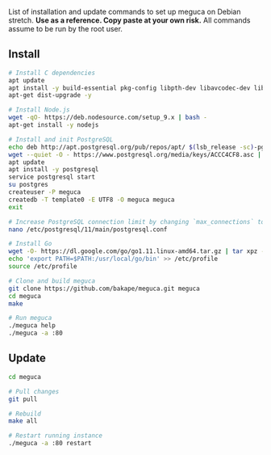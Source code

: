List of installation and update commands to set up meguca on Debian stretch.
__Use as a reference. Copy paste at your own risk.__
All commands assume to be run by the root user.

## Install

```bash
# Install C dependencies
apt update
apt install -y build-essential pkg-config libpth-dev libavcodec-dev libavutil-dev libavformat-dev libswscale-dev libwebp-dev libopencv-dev git
apt-get dist-upgrade -y

# Install Node.js
wget -qO- https://deb.nodesource.com/setup_9.x | bash -
apt-get install -y nodejs

# Install and init PostgreSQL
echo deb http://apt.postgresql.org/pub/repos/apt/ $(lsb_release -sc)-pgdg main >> /etc/apt/sources.list.d/pgdg.list
wget --quiet -O - https://www.postgresql.org/media/keys/ACCC4CF8.asc | apt-key add -
apt update
apt install -y postgresql
service postgresql start
su postgres
createuser -P meguca
createdb -T template0 -E UTF8 -O meguca meguca
exit

# Increase PostgreSQL connection limit by changing `max_connections` to 1024
nano /etc/postgresql/11/main/postgresql.conf

# Install Go
wget -O- https://dl.google.com/go/go1.11.linux-amd64.tar.gz | tar xpz -C /usr/local
echo 'export PATH=$PATH:/usr/local/go/bin' >> /etc/profile
source /etc/profile

# Clone and build meguca
git clone https://github.com/bakape/meguca.git meguca
cd meguca
make

# Run meguca
./meguca help
./meguca -a :80
```

## Update

```bash
cd meguca

# Pull changes
git pull

# Rebuild
make all

# Restart running instance
./meguca -a :80 restart
```
